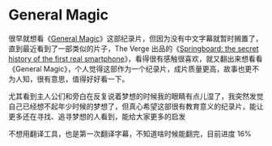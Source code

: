 # General Magic
很早就想看《[General Magic](https://movie.douban.com/subject/27073244/)》这部纪录片，但因为没有中文字幕就暂时搁置了，直到最近看到了一部类似的片子，The Verge 出品的《[Springboard: the secret history of the first real smartphone](https://www.youtube.com/watch?v=b9_Vh9h3Ohw)》，看得很有感触很喜欢，就又翻出来想看看《General Magic》，个人觉得这部作为一个纪录片，成片质量更高，故事也更不为人知，很有意思，值得好好看一下。

尤其看到主人公们和旁白在反复说着梦想的时候我的眼睛有点儿湿了，我突然发觉自己已经想不起年少时候的梦想了，但真心希望这部很有教育意义的纪录片，能让更多还在寻找、追寻梦想的人看到，能给大家更多的启发

不想用翻译工具，也是第一次翻译字幕，不知道啥时候能翻完，目前进度 16%